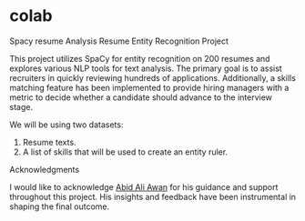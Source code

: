 # colab
Spacy resume Analysis
Resume Entity Recognition Project

This project utilizes SpaCy for entity recognition on 200 resumes and explores various NLP tools for text analysis. The primary goal is to assist recruiters in quickly reviewing hundreds of applications. Additionally, a skills matching feature has been implemented to provide hiring managers with a metric to decide whether a candidate should advance to the interview stage.

We will be using two datasets:
1. Resume texts.
2. A list of skills that will be used to create an entity ruler.

Acknowledgments

I would like to acknowledge [Abid Ali Awan](https://deepnote.com/app/abid/spaCy-Resume-Analysis-81ba1e4b-7fa8-45fe-ac7a-0b7bf3da7826) for his guidance and support throughout this project. His insights and feedback have been instrumental in shaping the final outcome.
